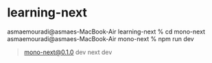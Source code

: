 # learning-next
asmaemouradi@asmaes-MacBook-Air learning-next % cd mono-next
asmaemouradi@asmaes-MacBook-Air mono-next % npm run dev

> mono-next@0.1.0 dev
> next dev
